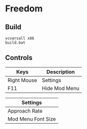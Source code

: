 # Freedom

## Build

    vcvarsall x86
    build.bat

## Controls

|    Keys     |   Description  |
|-------------|----------------|
| Right Mouse |    Settings    |
| F11         |  Hide Mod Menu |

|      Settings      |
|--------------------|
| Approach Rate      |
| Mod Menu Font Size |
